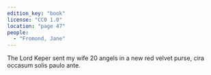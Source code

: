 ```yaml
---
edition_key: "book"
license: "CC0 1.0"
location: "page 47"
people:
  - "Fromond, Jane"
---
```

The Lord Keper sent my wife 20 angels in a
new red velvet purse, cira occasum solis paulo ante.
